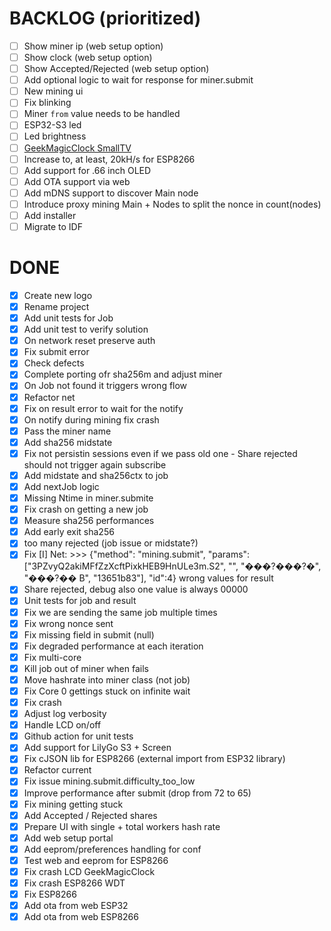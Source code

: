 # BACKLOG (prioritized)

- [ ] Show miner ip (web setup option)
- [ ] Show clock (web setup option)
- [ ] Show Accepted/Rejected (web setup option)
- [ ] Add optional logic to wait for response for miner.submit
- [ ] New mining ui
- [ ] Fix blinking
- [ ] Miner `from` value needs to be handled
- [ ] ESP32-S3 led
- [ ] Led brightness
- [ ] [GeekMagicClock SmallTV](https://github.com/GeekMagicClock/smalltv/issues/4)
- [ ] Increase to, at least, 20kH/s for ESP8266
- [ ] Add support for .66 inch OLED
- [ ] Add OTA support via web
- [ ] Add mDNS support to discover Main node
- [ ] Introduce proxy mining Main + Nodes to split the nonce in count(nodes)
- [ ] Add installer
- [ ] Migrate to IDF

# DONE

- [x] Create new logo
- [x] Rename project
- [x] Add unit tests for Job
- [x] Add unit test to verify solution
- [x] On network reset preserve auth
- [x] Fix submit error
- [x] Check defects
- [x] Complete porting ofr sha256m and adjust miner
- [x] On Job not found it triggers wrong flow
- [x] Refactor net
- [x] Fix on result error to wait for the notify
- [x] On notify during mining fix crash
- [x] Pass the miner name
- [x] Add sha256 midstate
- [x] Fix not persistin sessions even if we pass old one - Share rejected should not trigger again subscribe
- [x] Add midstate and sha256ctx to job
- [x] Add nextJob logic
- [x] Missing Ntime in miner.submite
- [x] Fix crash on getting a new job
- [x] Measure sha256 performances
- [x] Add early exit sha256
- [x] too many rejected (job issue or midstate?)
- [x] Fix [I] Net: >>> {"method": "mining.submit", "params": ["3PZvyQ2akiMFfZzXcftPixkHEB9HnULe3m.S2", "", "���?���?�", "���?�� B", "13651b83"], "id":4} wrong values for result
- [x] Share rejected, debug also one value is always 00000
- [x] Unit tests for job and result
- [x] Fix we are sending the same job multiple times
- [x] Fix wrong nonce sent
- [x] Fix missing field in submit (null)
- [x] Fix degraded performance at each iteration
- [x] Fix multi-core
- [x] Kill job out of miner when fails
- [x] Move hashrate into miner class (not job)
- [x] Fix Core 0 gettings stuck on infinite wait
- [x] Fix crash
- [x] Adjust log verbosity
- [x] Handle LCD on/off
- [x] Github action for unit tests
- [x] Add support for LilyGo S3 + Screen
- [x] Fix cJSON lib for ESP8266 (external import from ESP32 library)
- [x] Refactor current
- [x] Fix issue mining.submit.difficulty_too_low
- [x] Improve performance after submit (drop from 72 to 65)
- [x] Fix mining getting stuck
- [x] Add Accepted / Rejected shares
- [x] Prepare UI with single + total workers hash rate
- [x] Add web setup portal
- [x] Add eeprom/preferences handling for conf
- [x] Test web and eeprom for ESP8266
- [x] Fix crash LCD GeekMagicClock
- [x] Fix crash ESP8266 WDT
- [x] Fix ESP8266
- [x] Add ota from web ESP32
- [x] Add ota from web ESP8266
